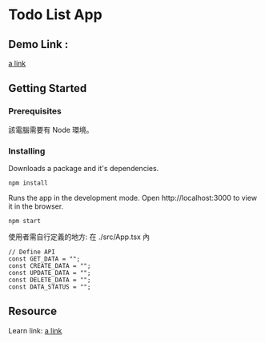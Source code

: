 # Todo List App
## Demo Link :
[a link](https://todo-firebase-1a591.firebaseapp.com/)

## Getting Started

### Prerequisites
該電腦需要有 Node 環境。

### Installing
Downloads a package and it's dependencies.
```
npm install
```

Runs the app in the development mode.
Open http://localhost:3000 to view it in the browser.
```
npm start
```

使用者需自行定義的地方:
在 ./src/App.tsx 內
```
// Define API
const GET_DATA = "";
const CREATE_DATA = "";
const UPDATE_DATA = "";
const DELETE_DATA = "";
const DATA_STATUS = "";
```

## Resource 
Learn link: 
[a link](https://medium.com/javascript-in-plain-english/how-to-build-a-todo-list-app-with-react-hooks-and-typescript-b9cbdc61e966)
